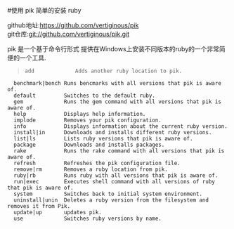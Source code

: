 #使用 pik 简单的安装 ruby


github地址:<https://github.com/vertiginous/pik>  
git仓库:<git://github.com/vertiginous/pik.git>

pik 是一个基于命令行形式 提供在Windows上安装不同版本的ruby的一个非常简便的一个工具.

>	  add             Adds another ruby location to pik.
	  benchmark|bench Runs bencmarks with all versions that pik is aware of.
	  default         Switches to the default ruby.
	  gem             Runs the gem command with all versions that pik is aware of.
	  help            Displays help information.
	  implode         Removes your pik configuration.
	  info            Displays information about the current ruby version.
	  install|in      Downloads and installs different ruby versions.
	  list|ls         Lists ruby versions that pik is aware of.
	  package         Downloads and installs packages.
	  rake            Runs the rake command with all versions that pik is aware of.
	  refresh         Refreshes the pik configuration file.
	  remove|rm       Removes a ruby location from pik.
	  ruby|rb         Runs ruby with all versions that pik is aware of.
	  run|exec        Executes shell command with all versions of ruby that pik is aware of.
	  system          Switches back to initial system environment.
	  uninstall|unin  Deletes a ruby version from the filesystem and removes it from Pik.
	  update|up       updates pik.
	  use             Switches ruby versions by name.
